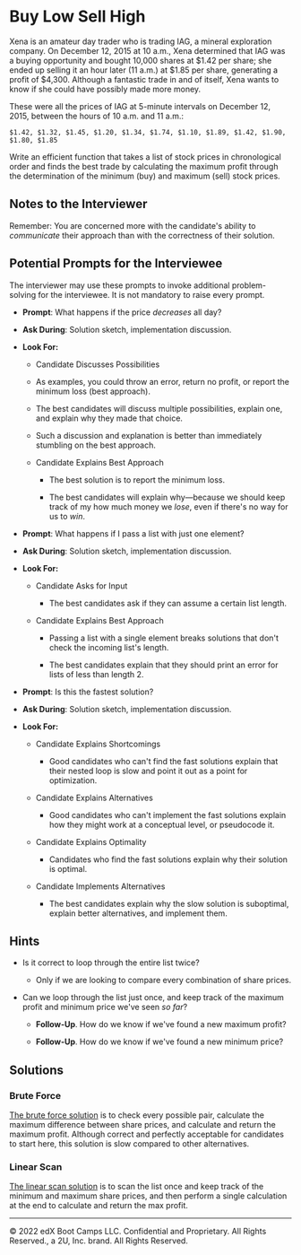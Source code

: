 # Buy Low Sell High

Xena is an amateur day trader who is trading IAG, a mineral exploration company. On December 12, 2015 at 10 a.m., Xena determined that IAG was a buying opportunity and bought 10,000 shares at $1.42 per share; she ended up selling it an hour later (11 a.m.) at $1.85 per share, generating a profit of $4,300. Although a fantastic trade in and of itself, Xena wants to know if she could have possibly made more money.

These were all the prices of IAG at 5-minute intervals on December 12, 2015, between the hours of 10 a.m. and 11 a.m.:

`$1.42, $1.32, $1.45, $1.20, $1.34, $1.74, $1.10, $1.89, $1.42, $1.90, $1.80, $1.85`

Write an efficient function that takes a list of stock prices in chronological order and finds the best trade by calculating the maximum profit through the determination of the minimum (buy) and maximum (sell) stock prices.

## Notes to the Interviewer

Remember: You are concerned more with the candidate's ability to *communicate* their approach than with the correctness of their solution.

## Potential Prompts for the Interviewee

The interviewer may use these prompts to invoke additional problem-solving for the interviewee. It is not mandatory to raise every prompt.

* **Prompt**: What happens if the price _decreases_ all day?

* **Ask During**: Solution sketch, implementation discussion.

* **Look For:**

  * Candidate Discusses Possibilities

  * As examples, you could throw an error, return no profit, or report the minimum loss (best approach).

  * The best candidates will discuss multiple possibilities, explain one, and explain why they made that choice.

  * Such a discussion and explanation is better than immediately stumbling on the best approach.

  * Candidate Explains Best Approach
  
    * The best solution is to report the minimum loss.
  
    * The best candidates will explain why—because we should keep track of my how much money we _lose_, even if there's no way for us to _win_.
  
* **Prompt**: What happens if I pass a list with just one element?

* **Ask During**: Solution sketch, implementation discussion.

* **Look For:**

  * Candidate Asks for Input

    * The best candidates ask if they can assume a certain list length.

  * Candidate Explains Best Approach

    * Passing a list with a single element breaks solutions that don't check the incoming list's length.

    * The best candidates explain that they should print an error for lists of less than length 2.

* **Prompt**: Is this the fastest solution?

* **Ask During**: Solution sketch, implementation discussion.
  
* **Look For:**

  * Candidate Explains Shortcomings
  
    * Good candidates who can't find the fast solutions explain that their nested loop is slow and point it out as a point for optimization.
  
  * Candidate Explains Alternatives
  
    * Good candidates who can't implement the fast solutions explain how they might work at a conceptual level, or pseudocode it.
  
  * Candidate Explains Optimality
  
    * Candidates who find the fast solutions explain why their solution is optimal.
  
  * Candidate Implements Alternatives
  
    * The best candidates explain why the slow solution is suboptimal, explain better alternatives, and implement them.

## Hints

* Is it correct to loop through the entire list twice?

  * Only if we are looking to compare every combination of share prices.

* Can we loop through the list just once, and keep track of the maximum profit and minimum price we've seen _so far_?

  * **Follow-Up**. How do we know if we've found a new maximum profit?

  * **Follow-Up**. How do we know if we've found a new minimum price?

## Solutions

### Brute Force

[The brute force solution](Solved/brute_force.py) is to check every possible pair, calculate the maximum difference between share prices, and calculate and return the maximum profit. Although correct and perfectly acceptable for candidates to start here, this solution is slow compared to other alternatives.

### Linear Scan

[The linear scan solution](Solved/linear_scan.py) is to scan the list once and keep track of the minimum and maximum share prices, and then perform a single calculation at the end to calculate and return the max profit.

---

© 2022 edX Boot Camps LLC. Confidential and Proprietary. All Rights Reserved., a 2U, Inc. brand. All Rights Reserved.
